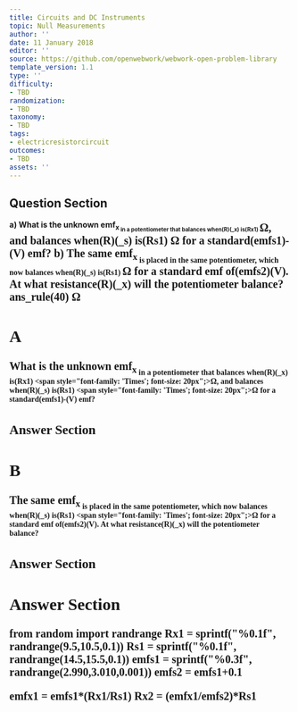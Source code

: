 ```yaml
---
title: Circuits and DC Instruments
topic: Null Measurements
author: ''
date: 11 January 2018
editor: ''
source: https://github.com/openwebwork/webwork-open-problem-library
template_version: 1.1
type: ''
difficulty:
- TBD
randomization:
- TBD
taxonomy:
- TBD
tags:
- electricresistorcircuit
outcomes:
- TBD
assets: ''
---
```


## Question Section 

<b>
a) What is the unknown emf<sub>x<sub> in a potentiometer that balances when(R)(_x) is(Rx1) <span style="font-family: 'Times'; font-size: 20px";>&Omega;<span>, and balances when(R)(_s) is(Rs1) <span style="font-family: 'Times'; font-size: 20px";>&Omega;<span> for a standard(emfs1)-(V) emf?
b) The same emf<sub>x<sub> is placed in the same potentiometer, which now balances when(R)(_s) is(Rs1) <span style="font-family: 'Times'; font-size: 20px";>&Omega;<span> for a standard emf of(emfs2)(V). At what resistance(R)(_x) will the potentiometer balance?
ans_rule(40) <span style="font-family: 'Times'; font-size: 20px";>&Omega;<span>

## A
What is the unknown emf<sub>x<sub> in a potentiometer that balances when(R)(_x) is(Rx1) <span style="font-family: 'Times'; font-size: 20px";>&Omega;<span>, and balances when(R)(_s) is(Rs1) <span style="font-family: 'Times'; font-size: 20px";>&Omega;<span> for a standard(emfs1)-(V) emf?
### Answer Section
## B
The same emf<sub>x<sub> is placed in the same potentiometer, which now balances when(R)(_s) is(Rs1) <span style="font-family: 'Times'; font-size: 20px";>&Omega;<span> for a standard emf of(emfs2)(V). At what resistance(R)(_x) will the potentiometer balance?
### Answer Section


## Answer Section

from random import randrange
Rx1 = sprintf("%0.1f", randrange(9.5,10.5,0.1))
Rs1 = sprintf("%0.1f", randrange(14.5,15.5,0.1))
emfs1 = sprintf("%0.3f", randrange(2.990,3.010,0.001))
emfs2 = emfs1+0.1

emfx1 = emfs1*(Rx1/Rs1)
Rx2 = (emfx1/emfs2)*Rs1